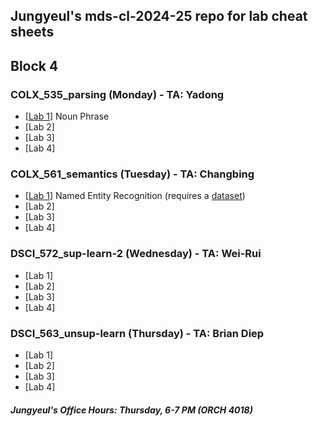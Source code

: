 ## Jungyeul's mds-cl-2024-25 repo for lab cheat sheets

## Block 4
### COLX_535_parsing (Monday) - TA: Yadong
* [[Lab 1](./block4/COLX_535_parsing_lab1.ipynb)] Noun Phrase
* [Lab 2]
* [Lab 3]
* [Lab 4]
  
### COLX_561_semantics (Tuesday) - TA: Changbing
* [[Lab 1](block4/COLX_561_semantics_lab1.ipynb)] Named Entity Recognition (requires a [dataset](block4/COLX_561_semantics_lab1.zip))
* [Lab 2]
* [Lab 3]
* [Lab 4]
  
### DSCI_572_sup-learn-2 (Wednesday) - TA: Wei-Rui
* [Lab 1]
* [Lab 2]
* [Lab 3]
* [Lab 4]

### DSCI_563_unsup-learn (Thursday) - TA: Brian Diep
* [Lab 1]
* [Lab 2]
* [Lab 3]
* [Lab 4]

##### Jungyeul's Office Hours: Thursday, 6-7 PM (ORCH 4018)

